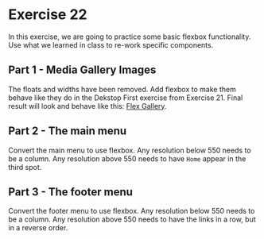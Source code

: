 # Exercise 22
In this exercise, we are going to practice some basic flexbox functionality.  Use what we learned in class to re-work specific components.

## Part 1 - Media Gallery Images

The floats and widths have been removed.  Add flexbox to make them behave like they do in the Dekstop First exercise from Exercise 21.  Final result will look and behave like this: [Flex Gallery](https://worthyd.github.io/dummy-sites/flex-gallery/).

## Part 2 - The main menu

Convert the main menu to use flexbox.  Any resolution below 550 needs to be a column. Any resolution above 550 needs to have `Home` appear in the third spot.

## Part 3 - The footer menu

Convert the footer menu to use flexbox.  Any resolution below 550 needs to be a column. Any resolution above 550 needs to have the links in a row, but in a reverse order.